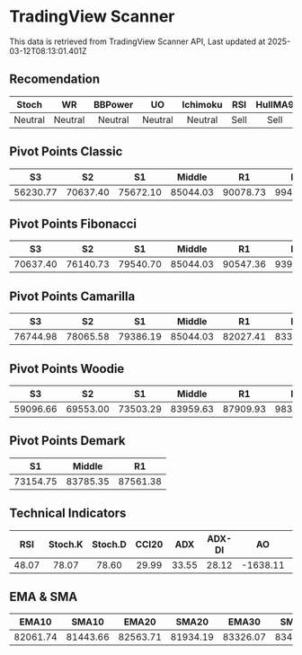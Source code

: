 # TradingView Scanner
This data is retrieved from TradingView Scanner API, Last updated at 2025-03-12T08:13:01.401Z

## Recomendation
| Stoch | WR | BBPower | UO | Ichimoku | RSI | HullMA9 |
| :---: | :---: | :---: | :---: | :---: | :---: | :---: |
| Neutral | Neutral | Neutral | Neutral | Neutral | Sell | Sell |

## Pivot Points Classic
| S3 | S2 | S1 | Middle | R1 | R2 | R3 |
| :---: | :---: | :---: | :---: | :---: | :---: | :---: |
| 56230.77 | 70637.40 | 75672.10 | 85044.03 | 90078.73 | 99450.66 | 113857.29 |

## Pivot Points Fibonacci
| S3 | S2 | S1 | Middle | R1 | R2 | R3 |
| :---: | :---: | :---: | :---: | :---: | :---: | :---: |
| 70637.40 | 76140.73 | 79540.70 | 85044.03 | 90547.36 | 93947.33 | 99450.66 |

## Pivot Points Camarilla
| S3 | S2 | S1 | Middle | R1 | R2 | R3 |
| :---: | :---: | :---: | :---: | :---: | :---: | :---: |
| 76744.98 | 78065.58 | 79386.19 | 85044.03 | 82027.41 | 83348.02 | 84668.62 |

## Pivot Points Woodie
| S3 | S2 | S1 | Middle | R1 | R2 | R3 |
| :---: | :---: | :---: | :---: | :---: | :---: | :---: |
| 59096.66 | 69553.00 | 73503.29 | 83959.63 | 87909.93 | 98366.26 | 102316.56 |

## Pivot Points Demark
| S1 | Middle | R1 |
| :---: | :---: | :---: |
| 73154.75 | 83785.35 | 87561.38 |

## Technical Indicators
| RSI | Stoch.K | Stoch.D | CCI20 | ADX | ADX-DI | AO | Mom | MACD | MACD | W.R | HullMA9 |
| :---: | :---: | :---: | :---: | :---: | :---: | :---: | :---: | :---: | :---: | :---: | :---: |
| 48.07 | 78.07 | 78.60 | 29.99 | 33.55 | 28.12 | -1638.11 | 3632.86 | -941.30 | -1358.22 | -18.37 | 82908.90 |

## EMA & SMA
| EMA10 | SMA10 | EMA20 | SMA20 | EMA30 | SMA30 | EMA50 | SMA50 | EMA100 | SMA100 | EMA200 | SMA200 |
| :---: | :---: | :---: | :---: | :---: | :---: | :---: | :---: | :---: | :---: | :---: | :---: |
| 82061.74 | 81443.66 | 82563.71 | 81934.19 | 83326.07 | 83484.72 | 84583.78 | 85412.50 | 87015.71 | 86616.30 | 90433.13 | 91657.41 |